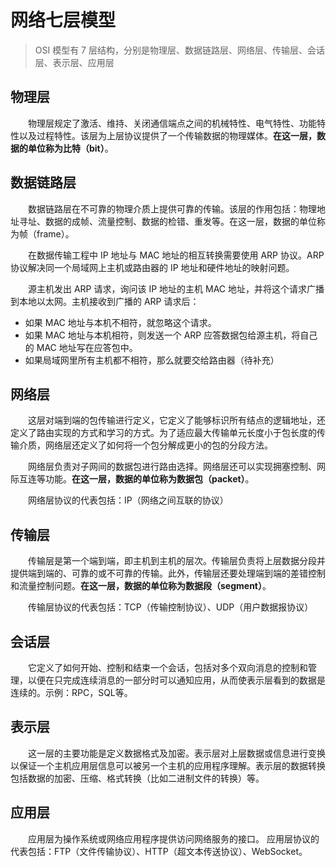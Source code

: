 # 网络七层模型

> OSI 模型有 7 层结构，分别是物理层、数据链路层、网络层、传输层、会话层、表示层、应用层

## 物理层
　　物理层规定了激活、维持、关闭通信端点之间的机械特性、电气特性、功能特性以及过程特性。该层为上层协议提供了一个传输数据的物理媒体。**在这一层，数据的单位称为比特（bit）**。
  
## 数据链路层
　　数据链路层在不可靠的物理介质上提供可靠的传输。该层的作用包括：物理地址寻址、数据的成帧、流量控制、数据的检错、重发等。在这一层，数据的单位称为帧（frame）。
  
　　在数据传输工程中 IP 地址与 MAC 地址的相互转换需要使用 ARP 协议。ARP 协议解决同一个局域网上主机或路由器的 IP 地址和硬件地址的映射问题。
  
　　源主机发出 ARP 请求，询问该 IP 地址的主机 MAC 地址，并将这个请求广播到本地以太网。主机接收到广播的 ARP 请求后：
  * 如果 MAC 地址与本机不相符，就忽略这个请求。
  * 如果 MAC 地址与本机相符，则发送一个 ARP 应答数据包给源主机，将自己的 MAC 地址写在应答包中。
  * 如果局域网里所有主机都不相符，那么就要交给路由器（待补充）

## 网络层
　　这层对端到端的包传输进行定义，它定义了能够标识所有结点的逻辑地址，还定义了路由实现的方式和学习的方式。为了适应最大传输单元长度小于包长度的传输介质，网络层还定义了如何将一个包分解成更小的包的分段方法。
  
　　网络层负责对子网间的数据包进行路由选择。网络层还可以实现拥塞控制、网际互连等功能。**在这一层，数据的单位称为数据包（packet）**。 

　　网络层协议的代表包括：IP（网络之间互联的协议）
  
## 传输层
　　传输层是第一个端到端，即主机到主机的层次。传输层负责将上层数据分段并提供端到端的、可靠的或不可靠的传输。此外，传输层还要处理端到端的差错控制和流量控制问题。**在这一层，数据的单位称为数据段（segment）**。 

　　传输层协议的代表包括：TCP（传输控制协议）、UDP（用户数据报协议）
  
## 会话层
　　它定义了如何开始、控制和结束一个会话，包括对多个双向消息的控制和管理，以便在只完成连续消息的一部分时可以通知应用，从而使表示层看到的数据是连续的。示例：RPC，SQL等。

## 表示层
　　这一层的主要功能是定义数据格式及加密。表示层对上层数据或信息进行变换以保证一个主机应用层信息可以被另一个主机的应用程序理解。表示层的数据转换包括数据的加密、压缩、格式转换（比如二进制文件的转换）等。
  
## 应用层
　　应用层为操作系统或网络应用程序提供访问网络服务的接口。 应用层协议的代表包括：FTP（文件传输协议）、HTTP（超文本传送协议）、WebSocket。
